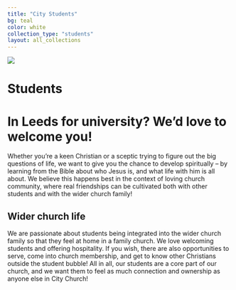 ```yaml
---
title: "City Students"
bg: teal
color: white
collection_type: "students"
layout: all_collections
---
```


<div class="hero-image-max">
  <img src="{{ 'img/students/gary-butterfield-71AzA4GF2ok-unsplash.jpg' | relative_url }}">
  <div class="col m12 hero-text">
    <h1><strong>Students</strong></h1>
  </div>
</div>

# In Leeds for university? We’d love to welcome you!
Whether you’re a keen Christian or a sceptic trying to figure out the big questions of life, we want to give you the chance to develop spiritually – by learning from the Bible about who Jesus is, and what life with him is all about. We believe this happens best in the context of loving church community, where real friendships can be cultivated both with other students and with the wider church family! 


## Wider church life
We are passionate about students being integrated into the wider church family so that they feel at home in a family church. We love welcoming students and offering hospitality. If you wish, there are also opportunities to serve, come into church membership, and get to know other Christians outside the student bubble! All in all, our students are a core part of our church, and we want them to feel as much connection and ownership as anyone else in City Church!
